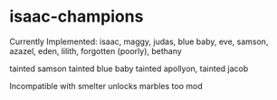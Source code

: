 # isaac-champions

Currently Implemented:
isaac, 
maggy, 
judas, 
blue baby, 
eve, 
samson, 
azazel, 
eden,
lilith, 
forgotten (poorly),
bethany

tainted samson
tainted blue baby
tainted apollyon, 
tainted jacob

Incompatible with smelter unlocks marbles too mod
